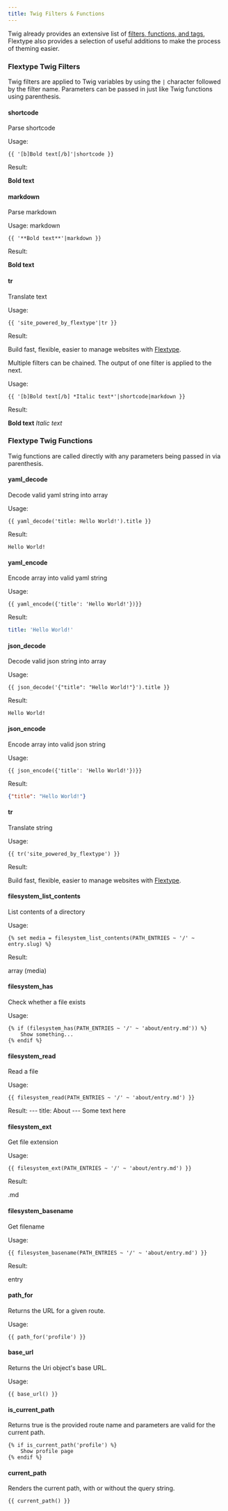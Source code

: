 ```yaml
---
title: Twig Filters & Functions
---
```


Twig already provides an extensive list of [filters, functions, and tags](https://twig.symfony.com/doc/2.x/), Flextype also provides a selection of useful additions to make the process of theming easier.

### Flextype Twig Filters

Twig filters are applied to Twig variables by using the `|` character followed by the filter name. Parameters can be passed in just like Twig functions using parenthesis.

#### shortcode

Parse shortcode

Usage:

```twig
{{ '[b]Bold text[/b]'|shortcode }}
```

Result:

**Bold text**

#### markdown

Parse markdown

Usage: markdown

```twig
{{ '**Bold text**'|markdown }}
```

Result:

**Bold text**

#### tr

Translate text

Usage:
```twig
{{ 'site_powered_by_flextype'|tr }}
```

Result:

Build fast, flexible, easier to manage websites with
<a href="http://flextype.org">Flextype</a>.

Multiple filters can be chained. The output of one filter is applied to the next.

Usage:
```twig
{{ '[b]Bold text[/b] *Italic text*'|shortcode|markdown }}
```

Result:

**Bold text** *Italic text*

### Flextype Twig Functions

Twig functions are called directly with any parameters being passed in via parenthesis.

#### yaml_decode

Decode valid yaml string into array

Usage:
```twig
{{ yaml_decode('title: Hello World!').title }}
```

Result:
```twig
Hello World!
```

#### yaml_encode

Encode array into valid yaml string

Usage:
```twig
{{ yaml_encode({'title': 'Hello World!'})}}
```

Result:
```yaml
title: 'Hello World!'
```

#### json_decode

Decode valid json string into array

Usage:
```twig
{{ json_decode('{"title": "Hello World!"}').title }}
```

Result:
```twig
Hello World!
```

#### json_encode

Encode array into valid json string

Usage:
```twig
{{ json_encode({'title': 'Hello World!'})}}
```

Result:
```json
{"title": "Hello World!"}
```

#### tr

Translate string

Usage:
```twig
{{ tr('site_powered_by_flextype') }}
```

Result:

Build fast, flexible, easier to manage websites with
<a href="http://flextype.org">Flextype</a>.

#### filesystem_list_contents

List contents of a directory

Usage:

```twig
{% set media = filesystem_list_contents(PATH_ENTRIES ~ '/' ~ entry.slug) %}
```

Result:

array (media)

#### filesystem_has

Check whether a file exists

Usage:
```twig
{% if (filesystem_has(PATH_ENTRIES ~ '/' ~ 'about/entry.md')) %}
    Show something...
{% endif %}
```

#### filesystem_read

Read a file

Usage:
```twig
{{ filesystem_read(PATH_ENTRIES ~ '/' ~ 'about/entry.md') }}
```

Result:
    ---
    title: About
    ---
    Some text here

#### filesystem_ext

Get file extension

Usage:
```twig
{{ filesystem_ext(PATH_ENTRIES ~ '/' ~ 'about/entry.md') }}
```

Result:

.md

#### filesystem_basename

Get filename

Usage:
```
{{ filesystem_basename(PATH_ENTRIES ~ '/' ~ 'about/entry.md') }}
```

Result:

entry

#### path_for

Returns the URL for a given route.

Usage:
```twig
{{ path_for('profile') }}
```

#### base_url

Returns the Uri object's base URL.

Usage:
```twig
{{ base_url() }}
```

#### is_current_path

Returns true is the provided route name and parameters are valid for the current path.
```twig
{% if is_current_path('profile') %}
    Show profile page
{% endif %}
```

#### current_path

Renders the current path, with or without the query string.
```twig
{{ current_path() }}
```
